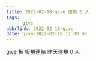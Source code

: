 ```yaml
---
title: 2022-02-18-give 違規 0 人
tags:
    - give
abbrlink: 2022-02-18-give
date: give-2022-02-18 12:00:00
---
```

give 板 [板規連結](https://www.ptt.cc/bbs/give/M.1612495900.A.C32.html)
昨天違規 0 人
